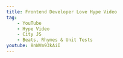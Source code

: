 ```yaml
---
title: Frontend Developer Love Hype Video
tag:
    - YouTube
    - Hype Video
    - City JS
    - Beats, Rhymes & Unit Tests
youtube: 8nWVm93kAiI
---
```

